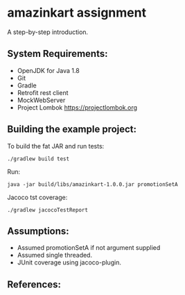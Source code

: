 amazinkart assignment
=====================================
A step-by-step introduction.

System Requirements:
--------------------
- OpenJDK for Java 1.8
- Git
- Gradle 
- Retrofit rest client
- MockWebServer 
- Project Lombok https://projectlombok.org

Building the example project:
-----------------------------

To build the fat JAR and run tests:

    ./gradlew build test

Run:

    java -jar build/libs/amazinkart-1.0.0.jar promotionSetA

Jacoco tst coverage:
    
    ./gradlew jacocoTestReport


Assumptions:
-------------------------
- Assumed promotionSetA if not argument supplied 
- Assumed single threaded.
- JUnit coverage using jacoco-plugin.

References:
-----------


